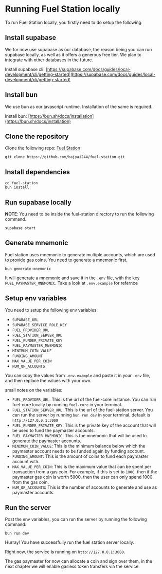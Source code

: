 # Running Fuel Station locally

To run Fuel Station locally, you firstly need to do setup the following:

## Install supabase

We for now use supabase as our database, the reason being you can run supabase locally, as well as it offers a generous free tier. We plan to integrate with other databases in the future.

Install supabase cli: [https://supabase.com/docs/guides/local-development/cli/getting-started](https://supabase.com/docs/guides/local-development/cli/getting-started)

## Install bun

We use bun as our javascript runtime. Installation of the same is required.

Install bun: [https://bun.sh/docs/installation](https://bun.sh/docs/installation)

## Clone the repository

Clone the following repo: [Fuel Station](https://github.com/bajpai244/fuel-station)

```
git clone https://github.com/bajpai244/fuel-station.git
```

## Install dependencies

```
cd fuel-station
bun install
```

## Run supabase locally

**NOTE**: You need to be inside the fuel-station directory to run the following command.

```
supabase start
```

## Generate mnemonic

Fuel station uses mnemonic to generate multiple accounts, which are used to provide gas coins. You need to generate a mnemonic first.

```
bun generate-mnemonic
```

It will generate a mnemonic and save it in the `.env` file, with the key `FUEL_PAYMASTER_MNEMONIC`. Take a look at `.env.example` for refernce

## Setup env variables

You need to setup the following env variables:

- `SUPABASE_URL`
- `SUPABASE_SERVICE_ROLE_KEY`
- `FUEL_PROVIDER_URL`
- `FUEL_STATION_SERVER_URL`
- `FUEL_FUNDER_PRIVATE_KEY`
- `FUEL_PAYMASTER_MNEMONIC`
- `MINIMUM_COIN_VALUE`
- `FUNDING_AMOUNT`
- `MAX_VALUE_PER_COIN`
- `NUM_OF_ACCOUNTS`

You can copy the values from `.env.example` and paste it in your `.env` file, and then replace the values with your own.

small notes on the variables:

- `FUEL_PROVIDER_URL`: This is the url of the fuel-core instance. You can run fuel-core locally by running `fuel-core` in your terminal.
- `FUEL_STATION_SERVER_URL`: This is the url of the fuel-station server. You can run the server by running `bun run dev` in your terminal. default is `http://127.0.0.1:3000`
- `FUEL_FUNDER_PRIVATE_KEY`: This is the private key of the account that will be used to fund the paymaster accounts.
- `FUEL_PAYMASTER_MNEMONIC`: This is the mnemonic that will be used to generate the paymaster accounts.
- `MINIMUM_COIN_VALUE`: This is the minimum balance below which the paymaster account needs to be funded again by funding account.
- `FUNDING_AMOUNT`: This is the amount of coins to fund each paymaster account with.
- `MAX_VALUE_PER_COIN`: This is the maximum value that can be spent per transaction from a gas coin. For example, if this is set to `1000`, then if the paymaster gas coin is worth 5000, then the user can only spend 1000 from the gas coin.
- `NUM_OF_ACCOUNTS`: This is the number of accounts to generate and use as paymaster accounts.

## Run the server

Post the env variables, you can run the server by running the following command:

```
bun run dev
```

Hurray! You have successfully run the fuel station server locally.

Right now, the service is running on `http://127.0.0.1:3000`. 

The gas paymaster for now can allocate a coin and sign over them, in the next chapter we will enable gasless token transfers via the service.